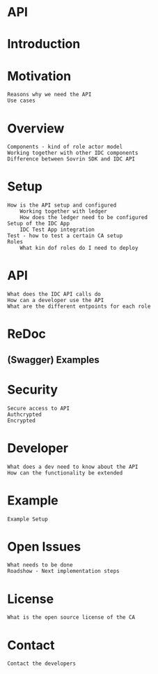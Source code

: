 # API
# Introduction
# Motivation
    Reasons why we need the API
    Use cases
# Overview
    Components - kind of role actor model
    Working together with other IDC components
    Difference between Sovrin SDK and IDC API
# Setup
    How is the API setup and configured
        Working together with ledger
        How does the ledger need to be configured
    Setup of the IDC App
        IDC Test App integration
    Test - how to test a certain CA setup
    Roles
        What kin dof roles do I need to deploy
# API
    What does the IDC API calls do
    How can a developer use the API
    What are the different entpoints for each role
# ReDoc
## (Swagger) Examples
# Security
    Secure access to API
    Authcrypted
    Encrypted
# Developer
    What does a dev need to know about the API
    How can the functionality be extended
# Example
    Example Setup
# Open Issues
    What needs to be done
    Roadshow - Next implementation steps
# License
    What is the open source license of the CA
# Contact
    Contact the developers